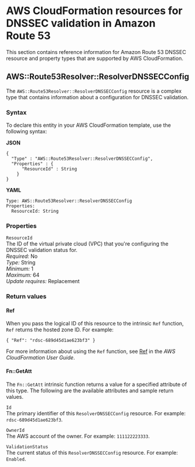# AWS CloudFormation resources for DNSSEC validation in Amazon Route 53<a name="resolver-dnssec-validation-cloudformation"></a>

This section contains reference information for Amazon Route 53 DNSSEC resource and property types that are supported by AWS CloudFormation\. 

## AWS::Route53Resolver::ResolverDNSSECConfig<a name="resolver-dnssec-validation-cfn"></a>

The `AWS::Route53Resolver::ResolverDNSSECConfig` resource is a complex type that contains information about a configuration for DNSSEC validation\. 

### Syntax<a name="resolver-dnssec-validation-cfn.syntax"></a>

To declare this entity in your AWS CloudFormation template, use the following syntax:

**JSON**

```
{
  "Type" : "AWS::Route53Resolver::ResolverDNSSECConfig",
  "Properties" : {
      "ResourceId" : String
    }
}
```

**YAML**

```
Type: AWS::Route53Resolver::ResolverDNSSECConfig
Properties: 
  ResourceId: String
```

### Properties<a name="resolver-dnssec-validation-cfn.properties"></a>

`ResourceId`  
The ID of the virtual private cloud \(VPC\) that you're configuring the DNSSEC validation status for\.  
*Required:* No  
*Type:* String  
*Minimum:* 1  
*Maximum:* 64  
*Update requires:* Replacement

### Return values<a name="resolver-dnssec-validation-cfn.return-values"></a>

#### Ref<a name="resolver-dnssec-validation-cfn.return-values.ref"></a>

When you pass the logical ID of this resource to the intrinsic `Ref` function, `Ref` returns the hosted zone ID\. For example: 

```
{ "Ref": "rdsc-689d45d1ae623bf3" }
```

For more information about using the `Ref` function, see [ Ref](https://docs.aws.amazon.com/AWSCloudFormation/latest/UserGuide/intrinsic-function-reference-ref.html) in the *AWS CloudFormation User Guide*\.

#### Fn::GetAtt<a name="resolver-dnssec-validation-cfn.return-values.fn"></a>

The `Fn::GetAtt` intrinsic function returns a value for a specified attribute of this type\. The following are the available attributes and sample return values\. 

`Id`  
The primary identifier of this `ResolverDNSSECConfig` resource\. For example: `rdsc-689d45d1ae623bf3`\.

`OwnerId`  
The AWS account of the owner\. For example: `111122223333`\.

`ValidationStatus`  
The current status of this `ResolverDNSSECConfig` resource\. For example: `Enabled`\.